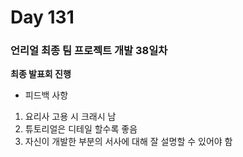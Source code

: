 # Day 131

### 언리얼 최종 팀 프로젝트 개발 38일차

**최종 발표회 진행**

- 피드백 사항

1. 요리사 고용 시 크래시 남
2. 튜토리얼은 디테일 할수록 좋음
3. 자신이 개발한 부분의 서사에 대해 잘 설명할 수 있어야 함

